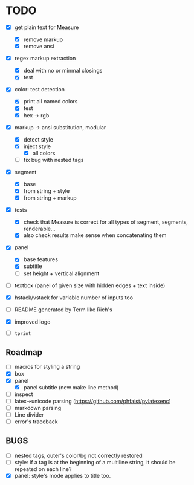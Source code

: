 # TODO
- [x] get plain text for Measure
  - [x] remove markup
  - [x] remove ansi
  
- [x] regex markup extraction
  - [x] deal with no or minmal closings
  - [x] test

- [x] color: test detection
  - [x] print all named colors
  - [x] test
  - [x] hex -> rgb

- [x] markup -> ansi substitution, modular
  - [x] detect style
  - [x] inject style
    - [x] all colors
  - [ ] fix bug with nested tags
  
- [x] segment
  - [x] base
  - [x] from string + style
  - [x] from string + markup

- [x] tests
  - [x] check that Measure is correct for all types of segment, segments, renderable...
  - [x] also check results make sense when concatenating them

- [x] panel
  - [x] base features
  - [x] subtitle
  - [ ] set height + vertical alignment

- [ ] textbox (panel of given size with hidden edges + text inside)

- [x] hstack/vstack for variable number of inputs too
- [ ] README generated by Term like Rich's
- [x] improved logo
- [ ] `tprint`

## Roadmap
- [ ] macros for styling a string
- [x] box
- [x] panel
  - [x] panel subtitle (new make line method)
- [ ] inspect
- [ ] latex->unicode parsing (https://github.com/phfaist/pylatexenc)
- [ ] markdown parsing
- [ ] Line divider
- [ ] error's traceback

## BUGS
- [ ] nested tags, outer's color/bg not correctly restored
- [ ] style: if a tag is at the beginning of a multiline string, it should be repeated on each line?
- [x] panel: style's mode applies to title too.
